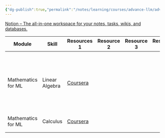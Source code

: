 ```yaml
---
{"dg-publish":true,"permalink":"/notes/learning/courses/advance-llm/advance-llm-index/"}
---
```


[Notion – The all-in-one workspace for your notes, tasks, wikis, and databases.](https://quickest-plant-5b8.notion.site/aa90878a7bfa48c58684ca587a899c93?v=0d1f421703374e19a2357369fa686ec7&pvs=4)


| Module             | Skill          | Resources 1                                                                                                                           | Resource 2 | Resource 3 | Resource 4 |     | Notes                                                                                      |
| ------------------ | -------------- | ------------------------------------------------------------------------------------------------------------------------------------- | ---------- | ---------- | ---------- | --- | ------------------------------------------------------------------------------------------ |
| Mathematics for ML | Linear Algebra | [Coursera](https://www.coursera.org/learn/machine-learning-linear-algebra)                                                            |            |            |            |     | [[Notes/Learning/Courses/Advance Llm/Linear Algebra/Linear Algebra Week 1 and Week 2\|Linear Algebra Week 1 and Week 2]] , [[Notes/Learning/Courses/Advance Llm/Linear Algebra/Linear Algebra Week 3\|Linear Algebra Week 3]],[[Notes/Learning/Courses/Advance Llm/Linear Algebra/Linear Algebra Week 4\|Linear Algebra Week 4]] |
| Mathematics for ML | Calculus       | [Coursera](https://www.coursera.org/learn/machine-learning-calculus?specialization=mathematics-for-machine-learning-and-data-science) |            |            |            |     | [[Notes/Learning/Courses/Advance Llm/Calculus/Calculus\|Calculus]]                                                                               |
|                    |                |                                                                                                                                       |            |            |            |     |                                                                                            |
|                    |                |                                                                                                                                       |            |            |            |     |                                                                                            |



